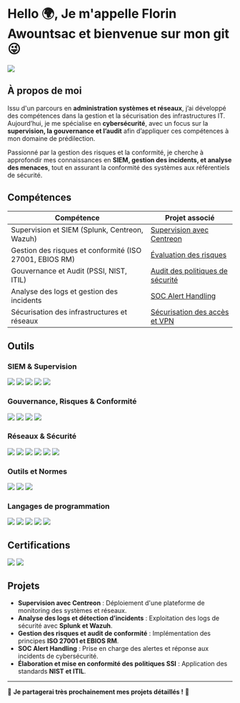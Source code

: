 # Hello 🌍, Je m'appelle Florin Awountsac et bienvenue sur mon git 😜
<a href="https://linkedin.com/in/florin-awountsac-zahoung"><img src="https://img.shields.io/badge/-LinkedIn-0072b1?&style=for-the-badge&logo=linkedin&logoColor=white" /></a>

## À propos de moi

Issu d'un parcours en **administration systèmes et réseaux**, j’ai développé des compétences dans la gestion et la sécurisation des infrastructures IT. Aujourd’hui, je me spécialise en **cybersécurité**, avec un focus sur la **supervision, la gouvernance et l’audit** afin d’appliquer ces compétences à mon domaine de prédilection.

Passionné par la gestion des risques et la conformité, je cherche à approfondir mes connaissances en **SIEM, gestion des incidents, et analyse des menaces**, tout en assurant la conformité des systèmes aux référentiels de sécurité.

## Compétences

| Compétence                                   | Projet associé              |
|---------------------------------------------|-----------------------------|
| Supervision et SIEM (Splunk, Centreon, Wazuh) | <a href="https://google.com">Supervision avec Centreon</a>|
| Gestion des risques et conformité (ISO 27001, EBIOS RM) | <a href="https://google.com">Évaluation des risques</a>|
| Gouvernance et Audit (PSSI, NIST, ITIL)     | <a href="https://google.com">Audit des politiques de sécurité</a>|
| Analyse des logs et gestion des incidents   | <a href="https://google.com">SOC Alert Handling</a>|
| Sécurisation des infrastructures et réseaux | <a href="https://google.com">Sécurisation des accès et VPN</a>|

## Outils

### SIEM & Supervision
<div>
    <img src="https://img.shields.io/badge/-Splunk-000000?&style=for-the-badge&logo=Splunk&logoColor=white" />
    <img src="https://img.shields.io/badge/-Wazuh-1A2C34?&style=for-the-badge&logo=Wazuh&logoColor=white" />
    <img src="https://img.shields.io/badge/-Elastic-005571?&style=for-the-badge&logo=Elastic&logoColor=white" />
    <img src="https://img.shields.io/badge/-Centreon-0094C6?&style=for-the-badge&logo=Centreon&logoColor=white" />
    <img src="https://img.shields.io/badge/-Nagios-CC0000?&style=for-the-badge&logo=Nagios&logoColor=white" />
</div>

### Gouvernance, Risques & Conformité
<div>
    <img src="https://img.shields.io/badge/-ISO_27001-008000?&style=for-the-badge&logoColor=white" />
    <img src="https://img.shields.io/badge/-EBIOS_RM-0033A0?&style=for-the-badge&logoColor=white" />
    <img src="https://img.shields.io/badge/-NIST_CSF-FFA500?&style=for-the-badge&logoColor=white" />
    <img src="https://img.shields.io/badge/-ITIL-5A5A5A?&style=for-the-badge&logoColor=white" />
</div>

### Réseaux & Sécurité
<div>
    <img src="https://img.shields.io/badge/-Wireshark-1679A7?&style=for-the-badge&logo=Wireshark&logoColor=white" />
    <img src="https://img.shields.io/badge/-Firewalling_(PfSense,_Cisco_ASA,_Fortinet)-FF0000?&style=for-the-badge&logoColor=white" />
    <img src="https://img.shields.io/badge/-OpenVPN-32CD32?&style=for-the-badge&logoColor=white" />
    <img src="https://img.shields.io/badge/-VMware-607078?&style=for-the-badge&logo=VMware&logoColor=white" />
    <img src="https://img.shields.io/badge/-VirtualBox-183A61?&style=for-the-badge&logo=VirtualBox&logoColor=white" />
    <img src="https://img.shields.io/badge/-Docker-2496ED?&style=for-the-badge&logo=Docker&logoColor=white" />
</div>

### Outils et Normes
<div>
    <img src="https://img.shields.io/badge/-Nmap-4682B4?&style=for-the-badge&logo=Nmap&logoColor=white" />
    <img src="https://img.shields.io/badge/-Nessus-00A4CE?&style=for-the-badge&logo=Nessus&logoColor=white" />
    <img src="https://img.shields.io/badge/-Metasploit-003366?&style=for-the-badge&logo=Metasploit&logoColor=white" />
</div>

### Langages de programmation
<div>
    <img src="https://img.shields.io/badge/-Python-3776AB?&style=for-the-badge&logo=Python&logoColor=white" />
    <img src="https://img.shields.io/badge/-Bash-4EAA25?&style=for-the-badge&logo=GNU-Bash&logoColor=white" />
    <img src="https://img.shields.io/badge/-SQL-4479A1?&style=for-the-badge&logo=MySQL&logoColor=white" />
    <img src="https://img.shields.io/badge/-Java-007396?&style=for-the-badge&logo=Java&logoColor=white" />
    <img src="https://img.shields.io/badge/-C/C++-00599C?&style=for-the-badge&logo=C%2B%2B&logoColor=white" />
</div>

## Certifications
<div>
<img src="https://img.shields.io/badge/-Cisco_Introduction_to_Cybersecurity-1A73E8?&style=for-the-badge&logo=Cisco&logoColor=white" />
<img src="https://img.shields.io/badge/-Cisco_Python_1_and_2-FFA500?&style=for-the-badge&logo=Cisco&logoColor=white" />
</div>

## Projets
- **Supervision avec Centreon** : Déploiement d'une plateforme de monitoring des systèmes et réseaux.
- **Analyse des logs et détection d’incidents** : Exploitation des logs de sécurité avec **Splunk et Wazuh**.
- **Gestion des risques et audit de conformité** : Implémentation des principes **ISO 27001 et EBIOS RM**.
- **SOC Alert Handling** : Prise en charge des alertes et réponse aux incidents de cybersécurité.
- **Élaboration et mise en conformité des politiques SSI** : Application des standards **NIST et ITIL**.

---

📢 **Je partagerai très prochainement mes projets détaillés !** 🚀

